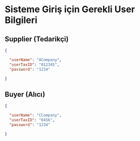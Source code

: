 # Sisteme Giriş için Gerekli User Bilgileri

## Supplier (Tedarikçi)
```JSON
{

  "userName": "ACompany",
  "userTaxID": "012345",
  "password": "1234"

}
```

## Buyer (Alıcı)
```JSON
{

  "userName": "CCompany",
  "userTaxID": "0456",
  "password": "1234"

}
```
